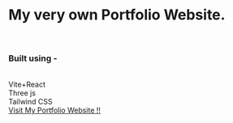 <h1>My very own Portfolio Website.</h1> 
<br/>
<h3>Built using -</h3> <br/> 
 Vite+React <br/>
 Three js <br/>
 Tailwind CSS

<br/>
<a href="https://yashkumar2603.github.io/YashKumarPortfolio/">Visit My Portfolio Website !!</a>
